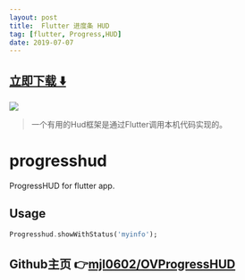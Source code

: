 ```yaml
---
layout: post
title:  Flutter 进度条 HUD
tag: [flutter, Progress,HUD]
date: 2019-07-07
---
```


 


## [立即下载 ️⬇️ ](https://codeload.github.com/mjl0602/OVProgressHUD/zip/master) 


 
![](https://flutterawesome.com/content/images/2019/06/OVProgressHUD.jpg)
 
>
> 一个有用的Hud框架是通过Flutter调用本机代码实现的。
>

 
# progresshud

ProgressHUD for flutter app.

## Usage

```dart
Progresshud.showWithStatus('myinfo');
```


## Github主页 👉[mjl0602/OVProgressHUD](http://github.com/mjl0602/OVProgressHUD)
